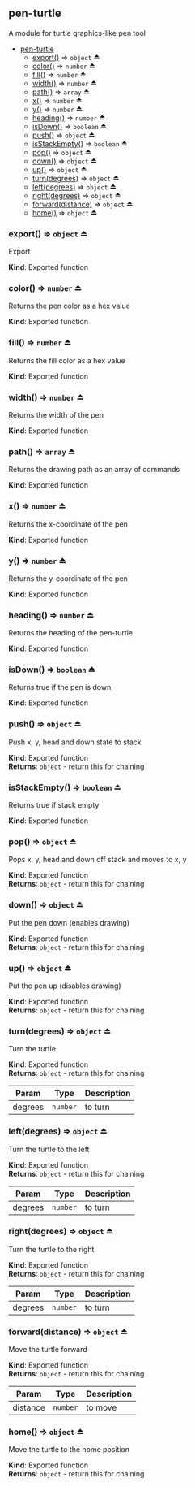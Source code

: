 <a name="module_pen-turtle"></a>

## pen-turtle
A module for turtle graphics-like pen tool


* [pen-turtle](#module_pen-turtle)
    * [export()](#exp_module_pen-turtle--export) ⇒ <code>object</code> ⏏
    * [color()](#exp_module_pen-turtle--color) ⇒ <code>number</code> ⏏
    * [fill()](#exp_module_pen-turtle--fill) ⇒ <code>number</code> ⏏
    * [width()](#exp_module_pen-turtle--width) ⇒ <code>number</code> ⏏
    * [path()](#exp_module_pen-turtle--path) ⇒ <code>array</code> ⏏
    * [x()](#exp_module_pen-turtle--x) ⇒ <code>number</code> ⏏
    * [y()](#exp_module_pen-turtle--y) ⇒ <code>number</code> ⏏
    * [heading()](#exp_module_pen-turtle--heading) ⇒ <code>number</code> ⏏
    * [isDown()](#exp_module_pen-turtle--isDown) ⇒ <code>boolean</code> ⏏
    * [push()](#exp_module_pen-turtle--push) ⇒ <code>object</code> ⏏
    * [isStackEmpty()](#exp_module_pen-turtle--isStackEmpty) ⇒ <code>boolean</code> ⏏
    * [pop()](#exp_module_pen-turtle--pop) ⇒ <code>object</code> ⏏
    * [down()](#exp_module_pen-turtle--down) ⇒ <code>object</code> ⏏
    * [up()](#exp_module_pen-turtle--up) ⇒ <code>object</code> ⏏
    * [turn(degrees)](#exp_module_pen-turtle--turn) ⇒ <code>object</code> ⏏
    * [left(degrees)](#exp_module_pen-turtle--left) ⇒ <code>object</code> ⏏
    * [right(degrees)](#exp_module_pen-turtle--right) ⇒ <code>object</code> ⏏
    * [forward(distance)](#exp_module_pen-turtle--forward) ⇒ <code>object</code> ⏏
    * [home()](#exp_module_pen-turtle--home) ⇒ <code>object</code> ⏏

<a name="exp_module_pen-turtle--export"></a>

### export() ⇒ <code>object</code> ⏏
Export

**Kind**: Exported function  
<a name="exp_module_pen-turtle--color"></a>

### color() ⇒ <code>number</code> ⏏
Returns the pen color as a hex value

**Kind**: Exported function  
<a name="exp_module_pen-turtle--fill"></a>

### fill() ⇒ <code>number</code> ⏏
Returns the fill color as a hex value

**Kind**: Exported function  
<a name="exp_module_pen-turtle--width"></a>

### width() ⇒ <code>number</code> ⏏
Returns the width of the pen

**Kind**: Exported function  
<a name="exp_module_pen-turtle--path"></a>

### path() ⇒ <code>array</code> ⏏
Returns the drawing path as an array of commands

**Kind**: Exported function  
<a name="exp_module_pen-turtle--x"></a>

### x() ⇒ <code>number</code> ⏏
Returns the x-coordinate of the pen

**Kind**: Exported function  
<a name="exp_module_pen-turtle--y"></a>

### y() ⇒ <code>number</code> ⏏
Returns the y-coordinate of the pen

**Kind**: Exported function  
<a name="exp_module_pen-turtle--heading"></a>

### heading() ⇒ <code>number</code> ⏏
Returns the heading of the pen-turtle

**Kind**: Exported function  
<a name="exp_module_pen-turtle--isDown"></a>

### isDown() ⇒ <code>boolean</code> ⏏
Returns true if the pen is down

**Kind**: Exported function  
<a name="exp_module_pen-turtle--push"></a>

### push() ⇒ <code>object</code> ⏏
Push x, y, head and down state to stack

**Kind**: Exported function  
**Returns**: <code>object</code> - return this for chaining  
<a name="exp_module_pen-turtle--isStackEmpty"></a>

### isStackEmpty() ⇒ <code>boolean</code> ⏏
Returns true if stack empty

**Kind**: Exported function  
<a name="exp_module_pen-turtle--pop"></a>

### pop() ⇒ <code>object</code> ⏏
Pops x, y, head and down off stack and moves to x, y

**Kind**: Exported function  
**Returns**: <code>object</code> - return this for chaining  
<a name="exp_module_pen-turtle--down"></a>

### down() ⇒ <code>object</code> ⏏
Put the pen down (enables drawing)

**Kind**: Exported function  
**Returns**: <code>object</code> - return this for chaining  
<a name="exp_module_pen-turtle--up"></a>

### up() ⇒ <code>object</code> ⏏
Put the pen up (disables drawing)

**Kind**: Exported function  
**Returns**: <code>object</code> - return this for chaining  
<a name="exp_module_pen-turtle--turn"></a>

### turn(degrees) ⇒ <code>object</code> ⏏
Turn the turtle

**Kind**: Exported function  
**Returns**: <code>object</code> - return this for chaining  

| Param | Type | Description |
| --- | --- | --- |
| degrees | <code>number</code> | to turn |

<a name="exp_module_pen-turtle--left"></a>

### left(degrees) ⇒ <code>object</code> ⏏
Turn the turtle to the left

**Kind**: Exported function  
**Returns**: <code>object</code> - return this for chaining  

| Param | Type | Description |
| --- | --- | --- |
| degrees | <code>number</code> | to turn |

<a name="exp_module_pen-turtle--right"></a>

### right(degrees) ⇒ <code>object</code> ⏏
Turn the turtle to the right

**Kind**: Exported function  
**Returns**: <code>object</code> - return this for chaining  

| Param | Type | Description |
| --- | --- | --- |
| degrees | <code>number</code> | to turn |

<a name="exp_module_pen-turtle--forward"></a>

### forward(distance) ⇒ <code>object</code> ⏏
Move the turtle forward

**Kind**: Exported function  
**Returns**: <code>object</code> - return this for chaining  

| Param | Type | Description |
| --- | --- | --- |
| distance | <code>number</code> | to move |

<a name="exp_module_pen-turtle--home"></a>

### home() ⇒ <code>object</code> ⏏
Move the turtle to the home position

**Kind**: Exported function  
**Returns**: <code>object</code> - return this for chaining  
